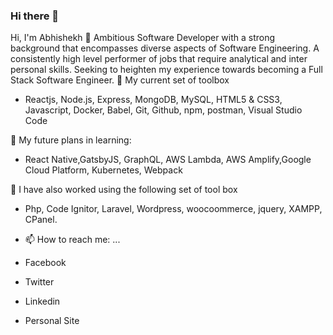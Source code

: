 ### Hi there 👋

Hi, I'm Abhishekh 👋
Ambitious Software Developer with a strong background that encompasses diverse aspects of Software Engineering. A consistently high level performer of jobs that require analytical and inter personal skills. Seeking to heighten my experience towards becoming a Full Stack Software Engineer.
🌱 My current set of toolbox
- Reactjs, Node.js, Express, MongoDB, MySQL, HTML5 & CSS3, Javascript, Docker, Babel, Git, Github, npm, postman, Visual Studio Code

🌱 My future plans in learning:
- React Native,GatsbyJS, GraphQL, AWS Lambda, AWS Amplify,Google Cloud Platform, Kubernetes, Webpack

🌱 I have also worked using the following set of tool box
- Php, Code Ignitor, Laravel, Wordpress, woocoommerce, jquery, XAMPP, CPanel.

- 📫 How to reach me: ...
- Facebook
- Twitter
- Linkedin
- Personal Site
